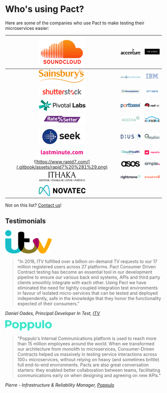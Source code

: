 # Who's using Pact?

Here are some of the companies who use Pact to make testing their microservices easier:

| ![Soundcloud Logo](.gitbook/assets/soundcloud%20%281%29.png) | ![Accenture Logo](.gitbook/assets/accenture%20%281%29.png) | ![The Iconic Logo](.gitbook/assets/the-iconic%20%281%29.png) |
| :---: | :---: | :---: |
| ![Sainsburys Logo](.gitbook/assets/sainsburys%20%281%29.png) | ![Dun and Bradstreet Logo](.gitbook/assets/dnb%20%281%29.png) | ![IBM Logo](.gitbook/assets/ibm%20%281%29.jpg) |
| ![Shutterstock Logo](.gitbook/assets/shutterstock%20%281%29.png) | ![MessageMedia Logo](.gitbook/assets/messagemedia.jpg) | ![NTT Data Logo](.gitbook/assets/ntt-data.jpg) |
| ![Pivotal Labs Logo](.gitbook/assets/pivotal-labs.png) | ![Portbase Logo](.gitbook/assets/portbase.png) | ![RedHat Logo](.gitbook/assets/redhat%20%281%29.png) |
| ![Ratesetter Logo](.gitbook/assets/ratesetter%20%281%29.png) | ![Aqovia Logo](.gitbook/assets/aqovia.png) | ![Carsales Logo](.gitbook/assets/carsales.png) |
| ![SEEK Jobs Logo](.gitbook/assets/seek.jpg) | ![DiUS Logo](.gitbook/assets/dius%20%281%29.png) | ![Arquillian Project Logo](.gitbook/assets/arquillian.png) |
| ![lastminute.com](.gitbook/assets/lastminute.png) | ![Cloudhealth Tech](.gitbook/assets/cloudhealth-tech%20%281%29.png) | ![Repairly](.gitbook/assets/repairly%20%281%29.png) |
| ![https://www.rapid7.com/](.gitbook/assets/rapid7%20%281%29.png) | ![ASOS](.gitbook/assets/asos%20%281%29.png) | ![Simple](.gitbook/assets/simplehq.png) |
| ![ITHAKA Logo](.gitbook/assets/ithaka.png) | ![rightmove](.gitbook/assets/rightmove-logo.png) | ![treatwell](.gitbook/assets/treatwell-logo.png) |
| ![Novatec Consulting Logo](.gitbook/assets/novatec.jpg) |  |  |

Not on this list? [Contact us](https://twitter.com/pact_up)!

## Testimonials

![ITV Logo](.gitbook/assets/itv-logo-for-white-backgrounds.png)

> "In 2016, ITV fulfilled over a billion on-demand TV requests to our 17 million registered users across 27 platforms. Pact Consumer Driven Contract testing has become an essential tool in our development pipeline to ensure our various back end systems, APIs and third party clients smoothly integrate with each other. Using Pact we have eliminated the need for tightly coupled integration test environments in favour of isolated micro-services that can be tested and deployed independently, safe in the knowledge that they honor the functionality expected of their consumers."

_Daniel Oades, Principal Developer In Test,_ [_ITV_](http://itv.com/)

![Poppulo Logo](.gitbook/assets/poppulo.png)

> "Poppulo's Internal Communications platform is used to reach more than 15 million employees around the world. When we transformed our architecture from monolith to microservices, Consumer-Driven Contracts helped us massively in testing service interactions across 100+ microservices, without relying on heavy \(and sometimes brittle\) full end-to-end environments. Pacts are also great conversation starters: they enabled better collaboration between teams, facilitating communications early on when designing and agreeing on new APIs."

_Pierre - Infrastructure & Reliability Manager,_ [_Poppulo_](https://www.poppulo.com/)

